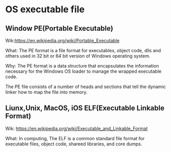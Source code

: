 # OS executable file

## Window PE(Portable Executable)

Wik:https://en.wikipedia.org/wiki/Portable_Executable

What: The PE format is a file format for executables, object code, dlls and others used in 32 bit or 64 bit version of Windows operating system.

Why: The PE format is a data structure that encapsulates the information necessary for the Windows OS loader to manage the wrapped executable code.

The PE file consists of a number of heads and sections that tell the dynamic linker how to map the file into memory.

## Liunx,Unix, MacOS, iOS ELF(Executable Linkable Format)

Wik: https://en.wikipedia.org/wiki/Executable_and_Linkable_Format

What: In computing, The ELF is a common standard file format for executable files, object code, shareed libraries, and core dumps.
